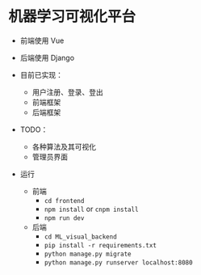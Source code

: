 # 机器学习可视化平台

* 前端使用 Vue
* 后端使用 Django

* 目前已实现：
    * 用户注册、登录、登出
    * 前端框架
    * 后端框架

* TODO：
    * 各种算法及其可视化
    * 管理员界面

* 运行
    * 前端
        * `cd frontend`
        * `npm install` or `cnpm install`
        * `npm run dev`
    * 后端
        * `cd ML_visual_backend`
        * `pip install -r requirements.txt`
        * `python manage.py migrate`
        * `python manage.py runserver localhost:8080`